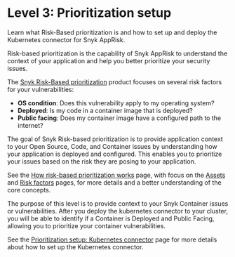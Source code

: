 # Level 3: Prioritization setup

Learn what Risk-Based prioritization is and how to set up and deploy the Kubernetes connector for Snyk AppRisk.

Risk-based prioritization is the capability of Snyk AppRisk to understand the context of your application and help you better prioritize your security issues.

The [Snyk Risk-Based prioritization](../risk-based-prioritization-for-snyk-apprisk/prioritization-setup/) product focuses on several risk factors for your vulnerabilities:

* **OS condition**: Does this vulnerability apply to my operating system?
* **Deployed**: Is my code in a container image that is deployed?
* **Public facing**: Does my container image have a configured path to the internet?

The goal of Snyk Risk-based prioritization is to provide application context to your Open Source, Code, and Container issues by understanding how your application is deployed and configured. This enables you to prioritize your issues based on the risk they are posing to your application.

See the [How risk-based prioritization works](../risk-based-prioritization-for-snyk-apprisk/how-risk-based-prioritization-works/) page, with focus on the [Assets](../risk-based-prioritization-for-snyk-apprisk/how-risk-based-prioritization-works/assets.md) and [Risk factors](../risk-based-prioritization-for-snyk-apprisk/how-risk-based-prioritization-works/risk-factors/) pages, for more details and a better understanding of the core concepts.

The purpose of this level is to provide context to your Snyk Container issues or vulnerabilities. After you deploy the kubernetes connector to your cluster, you will be able to identify if a Container is Deployed and Public Facing, allowing you to prioritize your container vulnerabilities.

See the [Prioritization setup: Kubernetes connector](../risk-based-prioritization-for-snyk-apprisk/prioritization-setup/prioritization-setup-kubernetes-connector.md) page for more details about how to set up the Kubernetes connector.
